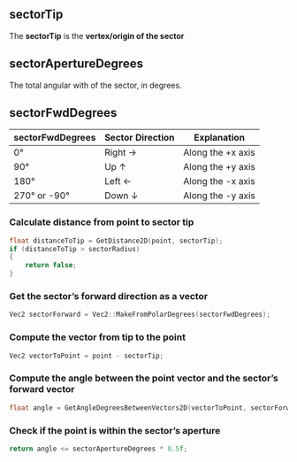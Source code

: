 
## sectorTip

The **sectorTip** is the **vertex/origin of the sector**

## sectorApertureDegrees

The total angular with of the sector, in degrees.

## sectorFwdDegrees

| sectorFwdDegrees | Sector Direction | Explanation       |
| ---------------- | ---------------- | ----------------- |
| 0°               | Right →          | Along the +x axis |
| 90°              | Up ↑             | Along the +y axis |
| 180°             | Left ←           | Along the -x axis |
| 270° or -90°     | Down ↓           | Along the -y axis |

### Calculate distance from point to sector tip
```cpp
float distanceToTip = GetDistance2D(point, sectorTip);
if (distanceToTip > sectorRadius)
{
    return false;
}
```
### Get the sector’s forward direction as a vector

```cpp
Vec2 sectorForward = Vec2::MakeFromPolarDegrees(sectorFwdDegrees);
```

### Compute the vector from tip to the point
```cpp
Vec2 vectorToPoint = point - sectorTip;
```

### Compute the angle between the point vector and the sector’s forward vector
```cpp
float angle = GetAngleDegreesBetweenVectors2D(vectorToPoint, sectorForward);
```

### Check if the point is within the sector’s aperture

```cpp
return angle <= sectorApertureDegrees * 0.5f;
```
